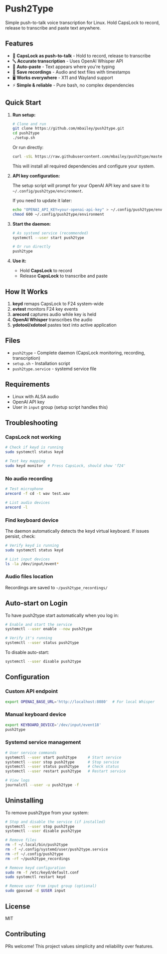 # Push2Type

Simple push-to-talk voice transcription for Linux. Hold CapsLock to record, release to transcribe and paste text anywhere.

## Features

- 🎤 **CapsLock as push-to-talk** - Hold to record, release to transcribe
- 🔤 **Accurate transcription** - Uses OpenAI Whisper API
- 📝 **Auto-paste** - Text appears where you're typing
- 💾 **Save recordings** - Audio and text files with timestamps
- 🖥️ **Works everywhere** - X11 and Wayland support
- ⚡ **Simple & reliable** - Pure bash, no complex dependencies

## Quick Start

1. **Run setup:**

   ```bash
   # Clone and run
   git clone https://github.com/mbailey/push2type.git
   cd push2type
   ./setup.sh
   ```

   Or run directly:
   ```bash
   curl -sSL https://raw.githubusercontent.com/mbailey/push2type/master/setup.sh | bash
   ```

   This will install all required dependencies and configure your system.

2. **API key configuration:**

   The setup script will prompt for your OpenAI API key and save it to `~/.config/push2type/environment`.
   
   If you need to update it later:
   ```bash
   echo "OPENAI_API_KEY=your-openai-api-key" > ~/.config/push2type/environment
   chmod 600 ~/.config/push2type/environment
   ```

3. **Start the daemon:**

   ```bash
   # As systemd service (recommended)
   systemctl --user start push2type

   # Or run directly
   push2type
   ```

4. **Use it:**
   - Hold **CapsLock** to record
   - Release **CapsLock** to transcribe and paste

## How It Works

1. **keyd** remaps CapsLock to F24 system-wide
2. **evtest** monitors F24 key events
3. **arecord** captures audio while key is held
4. **OpenAI Whisper** transcribes the audio
5. **ydotool/xdotool** pastes text into active application

## Files

- `push2type` - Complete daemon (CapsLock monitoring, recording, transcription)
- `setup.sh` - Installation script  
- `push2type.service` - systemd service file

## Requirements

- Linux with ALSA audio
- OpenAI API key
- User in `input` group (setup script handles this)

## Troubleshooting

### CapsLock not working

```bash
# Check if keyd is running
sudo systemctl status keyd

# Test key mapping
sudo keyd monitor  # Press CapsLock, should show 'f24'
```

### No audio recording

```bash
# Test microphone
arecord -f cd -t wav test.wav

# List audio devices
arecord -l
```

### Find keyboard device

The daemon automatically detects the keyd virtual keyboard. If issues persist, check:

```bash
# Verify keyd is running
sudo systemctl status keyd

# List input devices  
ls -la /dev/input/event*
```

### Audio files location

Recordings are saved to `~/push2type_recordings/`

## Auto-start on Login

To have push2type start automatically when you log in:

```bash
# Enable and start the service
systemctl --user enable --now push2type

# Verify it's running
systemctl --user status push2type
```

To disable auto-start:
```bash
systemctl --user disable push2type
```

## Configuration

### Custom API endpoint

```bash
export OPENAI_BASE_URL='http://localhost:8080'  # For local Whisper
```

### Manual keyboard device

```bash
export KEYBOARD_DEVICE='/dev/input/event18'
push2type
```

### Systemd service management

```bash
# User service commands
systemctl --user start push2type     # Start service
systemctl --user stop push2type      # Stop service
systemctl --user status push2type    # Check status
systemctl --user restart push2type   # Restart service

# View logs
journalctl --user -u push2type -f
```

## Uninstalling

To remove push2type from your system:

```bash
# Stop and disable the service (if installed)
systemctl --user stop push2type
systemctl --user disable push2type

# Remove files
rm -f ~/.local/bin/push2type
rm -f ~/.config/systemd/user/push2type.service
rm -rf ~/.config/push2type
rm -rf ~/push2type_recordings

# Remove keyd configuration
sudo rm -f /etc/keyd/default.conf
sudo systemctl restart keyd

# Remove user from input group (optional)
sudo gpasswd -d $USER input
```

## License

MIT

## Contributing

PRs welcome! This project values simplicity and reliability over features.

